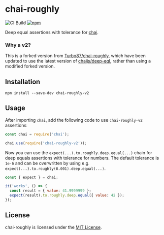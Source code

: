 chai-roughly
==============================================================================

![CI Build](https://github.com/micdah/chai-roughly/actions/workflows/ci.yml/badge.svg)
[![npm](https://img.shields.io/npm/v/chai-roughly-v2.svg)](https://www.npmjs.com/package/chai-roughly-v2)

Deep equal assertions with tolerance for [chai](https://www.npmjs.com/package/chai).

### Why a v2?

This is a forked version from [Turbo87/chai-roughly](https://github.com/Turbo87/chai-roughly), which have been updated
to use the latest version of [chaijs/deep-eql](https://github.com/chaijs/deep-eql), rather than using a modified forked
version.

## Installation

```shell
npm install --save-dev chai-roughly-v2
```

## Usage

After importing `chai`, add the following code to use `chai-roughly-v2` assertions:

```js
const chai = require('chai');

chai.use(require('chai-roughly-v2'));
```

Now you can use the `expect(...).to.roughly.deep.equal(...)` chain for deep
equals assertions with tolerance for numbers. The default tolerance is `1e-6`
and can be overwritten by using e.g.
`expect(...).to.roughly(0.001).deep.equal(...)`.

```js
const { expect } = chai;

it('works', () => {
  const result = { value: 41.9999999 };
  expect(result).to.roughly.deep.equal({ value: 42 });
});
```

## License

chai-roughly is licensed under the [MIT License](LICENSE).
